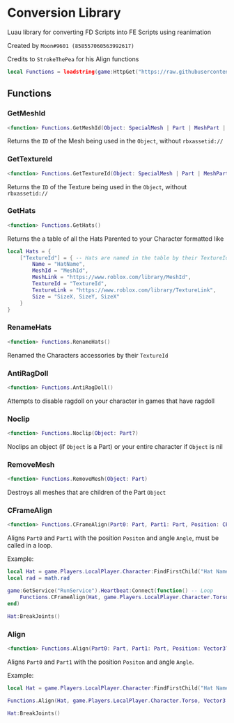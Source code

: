 # Conversion Library
Luau library for converting FD Scripts into FE Scripts using reanimation

Created by `Moon#9601 (858557060563992617)`

Credits to `StrokeThePea` for his Align functions

```lua
local Functions = loadstring(game:HttpGet("https://raw.githubusercontent.com/0x580x540x43/ConversionLibrary/main/Functions.lua"))()
```


## Functions


### GetMeshId
```lua
<function> Functions.GetMeshId(Object: SpecialMesh | Part | MeshPart | Accessory)
```
Returns the `ID` of the Mesh being used in the `Object`, without `rbxassetid://`


### GetTextureId
```lua
<function> Functions.GetTextureId(Object: SpecialMesh | Part | MeshPart | Accessory)
```
Returns the `ID` of the Texture being used in the `Object`, without `rbxassetid://`


### GetHats
```lua
<function> Functions.GetHats()
```
Returns the a table of all the Hats Parented to your Character formatted like
```lua
local Hats = {
    ["TextureId"] = { -- Hats are named in the table by their TextureId
        Name = "HatName",
        MeshId = "MeshId",
        MeshLink = "https://www.roblox.com/library/MeshId",
        TextureId = "TextureId",
        TextureLink = "https://www.roblox.com/library/TextureLink",
        Size = "SizeX, SizeY, SizeX"
    } 
}
```


### RenameHats
```lua
<function> Functions.RenameHats()
```
Renamed the Characters accessories by their `TextureId`


### AntiRagDoll
```lua
<function> Functions.AntiRagDoll()
```
Attempts to disable ragdoll on your character in games that have ragdoll

### Noclip
```lua
<function> Functions.Noclip(Object: Part?)
```
Noclips an object (if `Object` is a Part) or your entire character if `Object` is nil

### RemoveMesh
```lua
<function> Functions.RemoveMesh(Object: Part)
```
Destroys all meshes that are children of the Part `Object`

### CFrameAlign
```lua
<function> Functions.CFrameAlign(Part0: Part, Part1: Part, Position: CFrame?, Angle: CFrame?)
```
Aligns `Part0` and `Part1` with the position `Positon` and angle `Angle`, must be called in a loop.

Example:
```lua
local Hat = game.Players.LocalPlayer.Character:FindFirstChild("Hat Name").Handle
local rad = math.rad

game:GetService("RunService").Heartbeat:Connect(function() -- Loop
    Functions.CFrameAlign(Hat, game.Players.LocalPlayer.Character.Torso, CFrame.new(0,0,0), CFrame.Angles(rad(0), rad(0), rad(0)))
end)

Hat:BreakJoints()
```

### Align
```lua
<function> Functions.Align(Part0: Part, Part1: Part, Position: Vector3?, Orientation: Vector3?, MaxAlign: boolean?)
```
Aligns `Part0` and `Part1` with the position `Positon` and angle `Angle`.

Example:
```lua
local Hat = game.Players.LocalPlayer.Character:FindFirstChild("Hat Name").Handle

Functions.Align(Hat, game.Players.LocalPlayer.Character.Torso, Vector3.new(0,0,0), Vector3.new(0,0,0), false)

Hat:BreakJoints()
```
